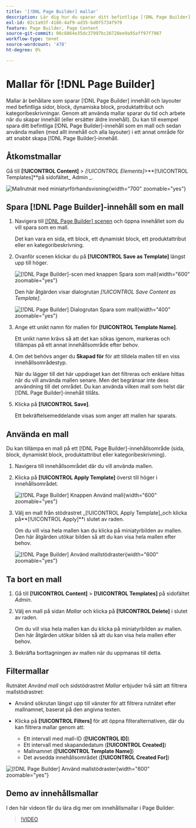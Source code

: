 ```yaml
---
title: '[!DNL Page Builder] mallar'
description: Lär dig hur du sparar ditt befintliga [!DNL Page Builder] -innehåll som en mall och sedan använder du mallen i ett annat område.
exl-id: 02c1a93f-4186-4af9-ad35-bd0f5734f979
feature: Page Builder, Page Content
source-git-commit: 06c8864e35dc37997bc26720ee9a95aff97f7987
workflow-type: tm+mt
source-wordcount: '478'
ht-degree: 0%

---
```


# Mallar för [!DNL Page Builder]

Mallar är behållare som sparar [!DNL Page Builder] innehåll och layouter med befintliga sidor, block, dynamiska block, produktattribut och kategoribeskrivningar. Genom att använda mallar sparar du tid och arbete när du skapar innehåll (eller ersätter äldre innehåll). Du kan till exempel spara ditt befintliga [!DNL Page Builder]-innehåll som en mall och sedan använda mallen (med allt innehåll och alla layouter) i ett annat område för att snabbt skapa [!DNL Page Builder]-innehåll.

## Åtkomstmallar

Gå till **[!UICONTROL Content]** > _[!UICONTROL Elements]_>**[!UICONTROL Templates]**på sidofältet_ Admin _.

![Mallrutnät med miniatyrförhandsvisning](./assets/templates-list.png){width="700" zoomable="yes"}

## Spara [!DNL Page Builder]-innehåll som en mall

1. Navigera till [[!DNL Page Builder] scenen](workspace.md#stage) och öppna innehållet som du vill spara som en mall.

   Det kan vara en sida, ett block, ett dynamiskt block, ett produktattribut eller en kategoribeskrivning.

1. Ovanför scenen klickar du på **[!UICONTROL Save as Template]** längst upp till höger.

   ![[!DNL Page Builder]-scen med knappen Spara som mall ](./assets/pb-templates-saveastemplate-button.png){width="600" zoomable="yes"}

   Den här åtgärden visar dialogrutan _[!UICONTROL Save Content as Template]_.

   ![[!DNL Page Builder] Dialogrutan Spara som mall ](./assets/pb-templates-save-dialog.png){width="400" zoomable="yes"}

1. Ange ett unikt namn för mallen för **[!UICONTROL Template Name]**.

   Ett unikt namn krävs så att det kan sökas igenom, markeras och tillämpas på ett annat innehållsområde efter behov.

1. Om det behövs anger du **Skapad för** för att tilldela mallen till en viss innehållsområdestyp.

   När du lägger till det här uppdraget kan det filtreras och enklare hittas när du vill använda mallen senare. Men det begränsar inte dess användning till det området. Du kan använda vilken mall som helst där [!DNL Page Builder]-innehåll tillåts.

1. Klicka på **[!UICONTROL Save]**.

   Ett bekräftelsemeddelande visas som anger att mallen har sparats.

## Använda en mall

Du kan tillämpa en mall på ett [!DNL Page Builder]-innehållsområde (sida, block, dynamiskt block, produktattribut eller kategoribeskrivning).

1. Navigera till innehållsområdet där du vill använda mallen.

1. Klicka på **[!UICONTROL Apply Template]** överst till höger i innehållsområdet.

   ![[!DNL Page Builder] Knappen Använd mall ](./assets/pb-templates-applytemplate-button.png){width="600" zoomable="yes"}

1. Välj en mall från stödrastret _[!UICONTROL Apply Template]_och klicka på&#x200B;**[!UICONTROL Apply]**i slutet av raden.

   Om du vill visa hela mallen kan du klicka på miniatyrbilden av mallen. Den här åtgärden utökar bilden så att du kan visa hela mallen efter behov.

   ![[!DNL Page Builder] Använd mallstödraster ](./assets/pb-templates-apply-slideout-nofilters.png){width="600" zoomable="yes"}

## Ta bort en mall

1. Gå till **[!UICONTROL Content]** > **[!UICONTROL Templates]** på sidofältet _Admin_.

1. Välj en mall på sidan _Mallar_ och klicka på **[!UICONTROL Delete]** i slutet av raden.

   Om du vill visa hela mallen kan du klicka på miniatyrbilden av mallen. Den här åtgärden utökar bilden så att du kan visa hela mallen efter behov.

1. Bekräfta borttagningen av mallen när du uppmanas till detta.

## Filtermallar

Rutnätet _Använd mall_ och sidstödrastret _Mallar_ erbjuder två sätt att filtrera mallstödrastret:

- Använd sökrutan längst upp till vänster för att filtrera rutnätet efter mallnamnet, baserat på den angivna texten.

- Klicka på **[!UICONTROL Filters]** för att öppna filteralternativen, där du kan filtrera mallar genom att:

   - Ett intervall med mall-ID (**[!UICONTROL ID]**)
   - Ett intervall med skapandedatum (**[!UICONTROL Created]**)
   - Mallnamnet (**[!UICONTROL Template Name]**)
   - Det avsedda innehållsområdet (**[!UICONTROL Created For]**)

![[!DNL Page Builder] Använd mallstödraster ](./assets/pb-templates-apply-slideout-withfilters.png){width="600" zoomable="yes"}

## Demo av innehållsmallar

I den här videon får du lära dig mer om innehållsmallar i Page Builder:

>[!VIDEO](https://video.tv.adobe.com/v/343787?quality=12)
